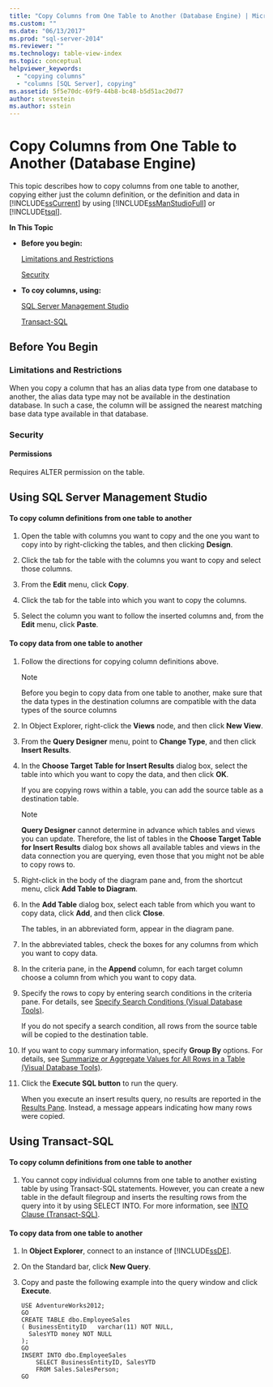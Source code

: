 ```yaml
---
title: "Copy Columns from One Table to Another (Database Engine) | Microsoft Docs"
ms.custom: ""
ms.date: "06/13/2017"
ms.prod: "sql-server-2014"
ms.reviewer: ""
ms.technology: table-view-index
ms.topic: conceptual
helpviewer_keywords: 
  - "copying columns"
  - "columns [SQL Server], copying"
ms.assetid: 5f5e70dc-69f9-44b8-bc48-b5d51ac20d77
author: stevestein
ms.author: sstein
---
```

# Copy Columns from One Table to Another (Database Engine)
  This topic describes how to copy columns from one table to another, copying either just the column definition, or the definition and data in [!INCLUDE[ssCurrent](../../includes/sscurrent-md.md)] by using [!INCLUDE[ssManStudioFull](../../includes/ssmanstudiofull-md.md)] or [!INCLUDE[tsql](../../includes/tsql-md.md)].  
  
 **In This Topic**  
  
-   **Before you begin:**  
  
     [Limitations and Restrictions](#Restrictions)  
  
     [Security](#Security)  
  
-   **To coy columns, using:**  
  
     [SQL Server Management Studio](#SSMSProcedure)  
  
     [Transact-SQL](#TsqlProcedure)  
  
##  <a name="BeforeYouBegin"></a> Before You Begin  
  
###  <a name="Restrictions"></a> Limitations and Restrictions  
 When you copy a column that has an alias data type from one database to another, the alias data type may not be available in the destination database. In such a case, the column will be assigned the nearest matching base data type available in that database.  
  
###  <a name="Security"></a> Security  
  
####  <a name="Permissions"></a> Permissions  
 Requires ALTER permission on the table.  
  
##  <a name="SSMSProcedure"></a> Using SQL Server Management Studio  
  
#### To copy column definitions from one table to another  
  
1.  Open the table with columns you want to copy and the one you want to copy into by right-clicking the tables, and then clicking **Design**.  
  
2.  Click the tab for the table with the columns you want to copy and select those columns.  
  
3.  From the **Edit** menu, click **Copy**.  
  
4.  Click the tab for the table into which you want to copy the columns.  
  
5.  Select the column you want to follow the inserted columns and, from the **Edit** menu, click **Paste**.  
  
#### To copy data from one table to another  
  
1.  Follow the directions for copying column definitions above.  
  
    > [!NOTE]  
    >  Before you begin to copy data from one table to another, make sure that the data types in the destination columns are compatible with the data types of the source columns  
  
2.  In Object Explorer, right-click the **Views** node, and then click **New View**.  
  
3.  From the **Query Designer** menu, point to **Change Type**, and then click **Insert Results**.  
  
4.  In the **Choose Target Table for Insert Results** dialog box, select the table into which you want to copy the data, and then click **OK**.  
  
     If you are copying rows within a table, you can add the source table as a destination table.  
  
    > [!NOTE]  
    >  **Query Designer** cannot determine in advance which tables and views you can update. Therefore, the list of tables in the **Choose Target Table for Insert Results** dialog box shows all available tables and views in the data connection you are querying, even those that you might not be able to copy rows to.  
  
5.  Right-click in the body of the diagram pane and, from the shortcut menu, click **Add Table to Diagram**.  
  
6.  In the **Add Table** dialog box, select each table from which you want to copy data, click **Add**, and then click **Close**.  
  
     The tables, in an abbreviated form, appear in the diagram pane.  
  
7.  In the abbreviated tables, check the boxes for any columns from which you want to copy data.  
  
8.  In the criteria pane, in the **Append** column, for each target column choose a column from which you want to copy data.  
  
9. Specify the rows to copy by entering search conditions in the criteria pane. For details, see [Specify Search Conditions &#40;Visual Database Tools&#41;](../../ssms/visual-db-tools/visual-database-tools.md).  
  
     If you do not specify a search condition, all rows from the source table will be copied to the destination table.  
  
10. If you want to copy summary information, specify **Group By** options. For details, see [Summarize or Aggregate Values for All Rows in a Table &#40;Visual Database Tools&#41;](../../ssms/visual-db-tools/summarize-or-aggregate-values-for-all-rows-in-a-table-visual-database-tools.md).  
  
11. Click the **Execute SQL button** to run the query.  
  
     When you execute an insert results query, no results are reported in the [Results Pane](../../ssms/visual-db-tools/results-pane-visual-database-tools.md). Instead, a message appears indicating how many rows were copied.  
  
##  <a name="TsqlProcedure"></a> Using Transact-SQL  
  
#### To copy column definitions from one table to another  
  
1.  You cannot copy individual columns from one table to another existing table by using Transact-SQL statements. However, you can create a new table in the default filegroup and inserts the resulting rows from the query into it by using SELECT INTO. For more information, see [INTO Clause &#40;Transact-SQL&#41;](/sql/t-sql/queries/select-into-clause-transact-sql).  
  
#### To copy data from one table to another  
  
1.  In **Object Explorer**, connect to an instance of [!INCLUDE[ssDE](../../includes/ssde-md.md)].  
  
2.  On the Standard bar, click **New Query**.  
  
3.  Copy and paste the following example into the query window and click **Execute**.  
  
    ```  
    USE AdventureWorks2012;  
    GO  
    CREATE TABLE dbo.EmployeeSales  
    ( BusinessEntityID   varchar(11) NOT NULL,  
      SalesYTD money NOT NULL  
    );  
    GO  
    INSERT INTO dbo.EmployeeSales  
        SELECT BusinessEntityID, SalesYTD   
        FROM Sales.SalesPerson;  
    GO  
    ```  
  
  
